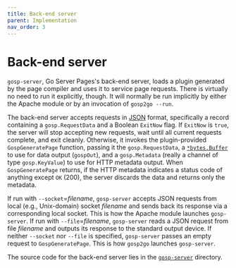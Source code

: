 ```yaml
---
title: Back-end server
parent: Implementation
nav_order: 3
---
```


Back-end server
===============

`gosp-server`, Go Server Pages's back-end server, loads a plugin generated by the page compiler and uses it to service page requests.  There is virtually no need to run it explicitly, though.  It will normally be run implicitly by either the Apache module or by an invocation of `gosp2go --run`.

The back-end server accepts requests in [JSON](https://json.org/) format, specifically a record containing a `gosp.RequestData` and a Boolean `ExitNow` flag.  If `ExitNow` is `true`, the server will stop accepting new requests, wait until all current requests complete, and exit cleanly.  Otherwise, it invokes the plugin-provided `GospGeneratePage` function, passing it the `gosp.RequestData`, a [`*bytes.Buffer`](https://golang.org/pkg/bytes/#Buffer) to use for data output (`gospOut`), and a `gosp.Metadata` (really a channel of type `gosp.KeyValue`) to use for HTTP metadata output.  When `GospGeneratePage` returns, if the HTTP metadata indicates a status code of anything except `OK` (200), the server discards the data and returns only the metadata.

If run with `--socket`=*filename*, `gosp-server` accepts JSON requests from local (e.g., Unix-domain) socket *filename* and sends back its response via a corresponding local socket.  This is how the Apache module launches `gosp-server`.  If run with `--file`=*filename*, `gosp-server` reads a JSON request from file *filename* and outputs its response to the standard output device.  If neither `--socket` nor `--file` is specified, `gosp-server` passes an empty request to `GospGeneratePage`.  This is how `gosp2go` launches `gosp-server`.

The source code for the back-end server lies in the [`gosp-server`](https://github.com/spakin/gosp/tree/master/src/gosp-server) directory. 
